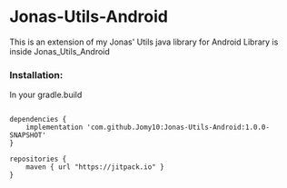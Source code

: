 # Jonas-Utils-Android

This is an extension of my Jonas' Utils java library for Android
Library is inside Jonas_Utils_Android

<h3>Installation:</h3>
In your gradle.build

```

dependencies {
    implementation 'com.github.Jomy10:Jonas-Utils-Android:1.0.0-SNAPSHOT'
}

repositories {
    maven { url "https://jitpack.io" }
}

```
